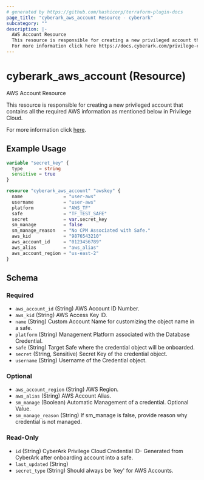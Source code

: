 ```yaml
---
# generated by https://github.com/hashicorp/terraform-plugin-docs
page_title: "cyberark_aws_account Resource - cyberark"
subcategory: ""
description: |-
  AWS Account Resource
  This resource is responsible for creating a new privileged account that contains all the required AWS information as mentioned below in Privilege Cloud.
  For more information click here https://docs.cyberark.com/privilege-cloud-shared-services/latest/en/Content/WebServices/Add%20Account%20v10.htm.
---
```


# cyberark_aws_account (Resource)

AWS Account Resource

This resource is responsible for creating a new privileged account that contains all the required AWS information as mentioned below in Privilege Cloud.

For more information click [here](https://docs.cyberark.com/privilege-cloud-shared-services/latest/en/Content/WebServices/Add%20Account%20v10.htm).

## Example Usage

```terraform
variable "secret_key" {
  type      = string
  sensitive = true
}

resource "cyberark_aws_account" "awskey" {
  name               = "user-aws"
  username           = "user-aws"
  platform           = "AWS_TF"
  safe               = "TF_TEST_SAFE"
  secret             = var.secret_key
  sm_manage          = false
  sm_manage_reason   = "No CPM Associated with Safe."
  aws_kid            = "9876543210"
  aws_account_id     = "0123456789"
  aws_alias          = "aws_alias"
  aws_account_region = "us-east-2"
}
```

<!-- schema generated by tfplugindocs -->
## Schema

### Required

- `aws_account_id` (String) AWS Account ID Number.
- `aws_kid` (String) AWS Access Key ID.
- `name` (String) Custom Account Name for customizing the object name in a safe.
- `platform` (String) Management Platform associated with the Database Credential.
- `safe` (String) Target Safe where the credential object will be onboarded.
- `secret` (String, Sensitive) Secret Key of the credential object.
- `username` (String) Username of the Credential object.

### Optional

- `aws_account_region` (String) AWS Region.
- `aws_alias` (String) AWS Account Alias.
- `sm_manage` (Boolean) Automatic Management of a credential. Optional Value.
- `sm_manage_reason` (String) If sm_manage is false, provide reason why credential is not managed.

### Read-Only

- `id` (String) CyberArk Privilege Cloud Credential ID- Generated from CyberArk after onboarding account into a safe.
- `last_updated` (String)
- `secret_type` (String) Should always be 'key' for AWS Accounts.
